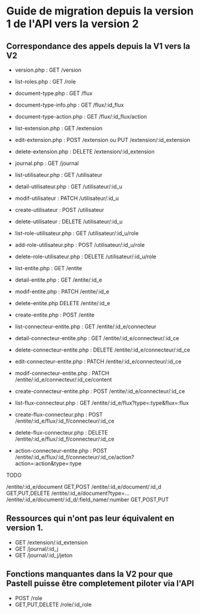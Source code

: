 # Guide de migration depuis la version 1 de l'API vers la version 2


## Correspondance des appels depuis la V1 vers la V2

- version.php : GET /version 
- list-roles.php : GET /role 
- document-type.php : GET /flux  
- document-type-info.php : GET /flux/:id_flux 
- document-type-action.php : GET /flux/:id_flux/action
- list-extension.php : GET /extension
- edit-extension.php : POST /extension ou PUT /extension/:id_extension
- delete-extension.php : DELETE /extension/:id_extension
- journal.php : GET /journal 
- list-utilisateur.php : GET /utilisateur
- detail-utilisateur.php : GET /utilisateur/:id_u
- modif-utilisateur :  PATCH /utilisateur/:id_u
- create-utilisateur : POST /utilisateur
- delete-utilisateur : DELETE /utilisateur/:id_u
- list-role-utilisateur.php : GET /utilisateur/:id_u/role
- add-role-utilisateur.php : POST /utilisateur/:id_u/role
- delete-role-utilisateur.php : DELETE /utilisateur/:id_u/role
- list-entite.php : GET /entite
- detail-entite.php : GET /entite/:id_e
- modif-entite.php : PATCH /entite/:id_e
- delete-entite.php  DELETE /entite/:id_e
- create-entite.php : POST /entite
- list-connecteur-entite.php : GET /entite/:id_e/connecteur
- detail-connecteur-entite.php : GET /entite/:id_e/connecteur/:id_ce
- delete-connecteur-entite.php : DELETE /entite/:id_e/connecteur/:id_ce
- edit-connecteur-entite.php : PATCH /entite/:id_e/connecteur/:id_ce
- modif-connecteur-entite.php : PATCH /entite/:id_e/connecteur/:id_ce/content
- create-connecteur-entite.php : POST /entite/:id_e/connecteur/:id_ce


- list-flux-connecteur.php : GET /entite/:id_e/flux?type=:type&flux=:flux
- create-flux-connecteur.php : POST /entite/:id_e/flux/:id_f/connecteur/:id_ce
- delete-flux-connecteur.php : DELETE /entite/:id_e/flux/:id_f/connecteur/:id_ce
- action-connecteur-entite.php : POST /entite/:id_e/flux/:id_f/connecteur/:id_ce/action?action=:action&type=:type


TODO 
  

/entite/:id_e/document GET,POST
/entite/:id_e/document/:id_d GET,PUT,DELETE
/entite/:id_e/document?type=... 
/entite/:id_e/document/:id_d/:field_name/:number GET,POST,PUT


## Ressources qui n'ont pas leur équivalent en version 1.

- GET /extension/:id_extension
- GET /journal/:id_j 
- GET /journal/:id_j/jeton


## Fonctions manquantes dans la V2 pour que Pastell puisse être completement piloter via l'API

- POST /role 
- GET,PUT,DELETE /role/:id_role 
